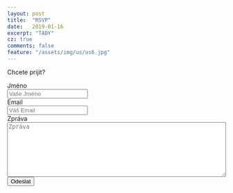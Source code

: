 ```yaml
---
layout: post
title:  "RSVP"
date:   2019-01-16
excerpt: "TADY"
cz: true
comments: false
feature: "/assets/img/us/us6.jpg"
---
```

Chcete prijit?

<form action="http://getsimpleform.com/messages?form_api_token=e184e367746131b0bf2461bad87f8cd4" method="post">
      <input type="hidden" name="_redirect" value="https://helena-benoit.github.io/cz/thankyou.html" />	
      <label for='name'>Jméno</label>
      <br />
      <input type='text' id='name' name='name' placeholder='Vaše Jméno' />
      <br />
      <label for='email'>Email</label>
      <br />
      <input type='text' id='email' name='email' placeholder='Váš Email' />
      <br />
      <label for='email'>Zpráva</label>
      <br />
      <textarea id='message' name='message' placeholder='Zpráva' rows='8' cols='60'></textarea>
      <br />
      <input type='submit' value='Odeslat' />
      <input type="hidden" name="_redirect" value="https://helena-benoit.github.io/cz/thankyou.html" />	
</form>
